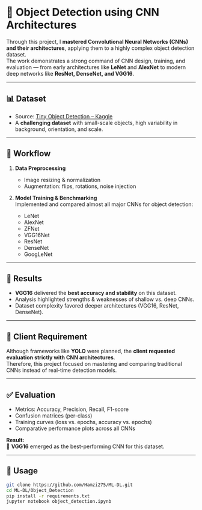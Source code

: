 # 🎯 Object Detection using CNN Architectures

Through this project, I **mastered Convolutional Neural Networks (CNNs) and their architectures**, applying them to a highly complex object detection dataset.  
The work demonstrates a strong command of CNN design, training, and evaluation — from early architectures like **LeNet** and **AlexNet** to modern deep networks like **ResNet, DenseNet, and VGG16**.  

---

## 📊 Dataset
- Source: [Tiny Object Detection – Kaggle](https://www.kaggle.com/datasets/kailaspsudheer/tiny-object-detection)  
- A **challenging dataset** with small-scale objects, high variability in background, orientation, and scale.  

---

## 🔧 Workflow
1. **Data Preprocessing**  
   - Image resizing & normalization  
   - Augmentation: flips, rotations, noise injection  

2. **Model Training & Benchmarking**  
   Implemented and compared almost all major CNNs for object detection:  
   - LeNet  
   - AlexNet  
   - ZFNet  
   - VGG16Net  
   - ResNet  
   - DenseNet  
   - GoogLeNet  

---

## 🤖 Results
- **VGG16** delivered the **best accuracy and stability** on this dataset.  
- Analysis highlighted strengths & weaknesses of shallow vs. deep CNNs.  
- Dataset complexity favored deeper architectures (VGG16, ResNet, DenseNet).  

---

## 📌 Client Requirement
Although frameworks like **YOLO** were planned, the **client requested evaluation strictly with CNN architectures**.  
Therefore, this project focused on mastering and comparing traditional CNNs instead of real-time detection models.  

---

## ✅ Evaluation
- Metrics: Accuracy, Precision, Recall, F1-score  
- Confusion matrices (per-class)  
- Training curves (loss vs. epochs, accuracy vs. epochs)  
- Comparative performance plots across all CNNs  

**Result:**  
🚀 **VGG16** emerged as the best-performing CNN for this dataset.  

---

## 🚀 Usage
```bash
git clone https://github.com/Hamzi275/ML-DL.git
cd ML-DL/Object_Detection
pip install -r requirements.txt
jupyter notebook object_detection.ipynb
